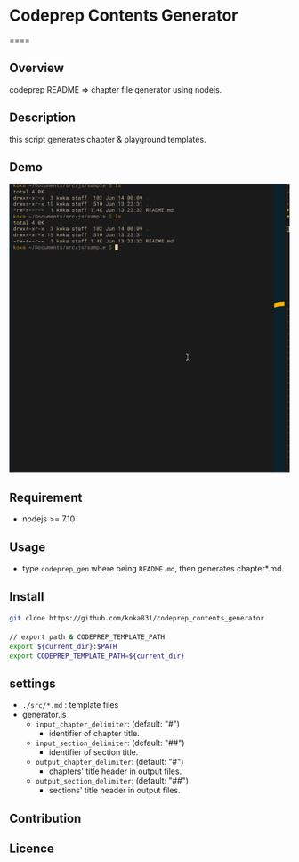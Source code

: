 
# Codeprep Contents Generator

====

## Overview
codeprep README => chapter file generator using nodejs.

## Description
this script generates chapter & playground templates.

## Demo
![demo](https://github.com/koka831/codeprep_contents_generator/blob/master/generator.gif)

## Requirement
- nodejs >= 7.10
## Usage
- type `codeprep_gen` where being `README.md`, then generates chapter*.md.
## Install

```sh
git clone https://github.com/koka831/codeprep_contents_generator

// export path & CODEPREP_TEMPLATE_PATH
export ${current_dir}:$PATH
export CODEPREP_TEMPLATE_PATH=${current_dir}

```

## settings
- `./src/*.md` : template files
- generator.js
  - `input_chapter_delimiter`: (default: "#")
    - identifier of chapter title.
  - `input_section_delimiter`: (default: "##")
    - identifier of section title.
  - `output_chapter_delimiter`: (default: "#")
    - chapters' title header in output files.
  - `output_section_delimiter`: (default: "##")
    - sections' title header in output files.

## Contribution

## Licence

